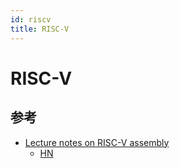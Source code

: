 ```yaml
---
id: riscv
title: RISC-V
---
```


# RISC-V

## 参考
* [Lecture notes on RISC-V assembly](https://web.eecs.utk.edu/~smarz1/courses/ece356/notes/assembly/)
  * [HN](https://news.ycombinator.com/item?id=24810604)
